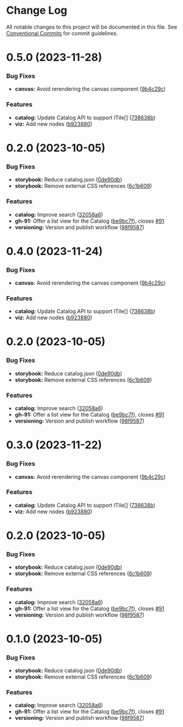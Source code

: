 # Change Log

All notable changes to this project will be documented in this file.
See [Conventional Commits](https://conventionalcommits.org) for commit guidelines.

# 0.5.0 (2023-11-28)

### Bug Fixes

* **canvas:** Avoid rerendering the canvas component ([9b4c29c](https://github.com/KaotoIO/kaoto-next/commit/9b4c29cca3458e492960184d6be8f67a30254108))

### Features

* **catalog:** Update Catalog API to support ITile[] ([738638b](https://github.com/KaotoIO/kaoto-next/commit/738638b5081e154c533b74888333e1b5ecd66792))
* **viz:** Add new nodes ([b923880](https://github.com/KaotoIO/kaoto-next/commit/b9238805c424a9ef96f607b14b244867da36ffb8))

# 0.2.0 (2023-10-05)

### Bug Fixes

* **storybook:** Reduce catalog.json ([0de90db](https://github.com/KaotoIO/kaoto-next/commit/0de90db4b6db0d2b5e006769e593a3696bca8bbb))
* **storybook:** Remove external CSS references ([6c1b609](https://github.com/KaotoIO/kaoto-next/commit/6c1b609e4cdd623b4da68bb1bb9f51fceaf54e8a))

### Features

* **catalog:** Improve search ([32058a6](https://github.com/KaotoIO/kaoto-next/commit/32058a63526b77588bc5e79b9bdd92e3dc38d061))
* **gh-91:** Offer a list view for the Catalog ([be9bc7f](https://github.com/KaotoIO/kaoto-next/commit/be9bc7f85f9fa143d394178636780ed45ddfb4a3)), closes [#91](https://github.com/KaotoIO/kaoto-next/issues/91)
* **versioning:** Version and publish workflow ([98f9587](https://github.com/KaotoIO/kaoto-next/commit/98f95879076cd066d1e0cb83d9556468c1277e7a))

# 0.4.0 (2023-11-24)

### Bug Fixes

* **canvas:** Avoid rerendering the canvas component ([9b4c29c](https://github.com/KaotoIO/kaoto-next/commit/9b4c29cca3458e492960184d6be8f67a30254108))

### Features

* **catalog:** Update Catalog API to support ITile[] ([738638b](https://github.com/KaotoIO/kaoto-next/commit/738638b5081e154c533b74888333e1b5ecd66792))
* **viz:** Add new nodes ([b923880](https://github.com/KaotoIO/kaoto-next/commit/b9238805c424a9ef96f607b14b244867da36ffb8))

# 0.2.0 (2023-10-05)

### Bug Fixes

* **storybook:** Reduce catalog.json ([0de90db](https://github.com/KaotoIO/kaoto-next/commit/0de90db4b6db0d2b5e006769e593a3696bca8bbb))
* **storybook:** Remove external CSS references ([6c1b609](https://github.com/KaotoIO/kaoto-next/commit/6c1b609e4cdd623b4da68bb1bb9f51fceaf54e8a))

### Features

* **catalog:** Improve search ([32058a6](https://github.com/KaotoIO/kaoto-next/commit/32058a63526b77588bc5e79b9bdd92e3dc38d061))
* **gh-91:** Offer a list view for the Catalog ([be9bc7f](https://github.com/KaotoIO/kaoto-next/commit/be9bc7f85f9fa143d394178636780ed45ddfb4a3)), closes [#91](https://github.com/KaotoIO/kaoto-next/issues/91)
* **versioning:** Version and publish workflow ([98f9587](https://github.com/KaotoIO/kaoto-next/commit/98f95879076cd066d1e0cb83d9556468c1277e7a))

# 0.3.0 (2023-11-22)

### Bug Fixes

* **canvas:** Avoid rerendering the canvas component ([9b4c29c](https://github.com/KaotoIO/kaoto-next/commit/9b4c29cca3458e492960184d6be8f67a30254108))

### Features

* **catalog:** Update Catalog API to support ITile[] ([738638b](https://github.com/KaotoIO/kaoto-next/commit/738638b5081e154c533b74888333e1b5ecd66792))
* **viz:** Add new nodes ([b923880](https://github.com/KaotoIO/kaoto-next/commit/b9238805c424a9ef96f607b14b244867da36ffb8))

# 0.2.0 (2023-10-05)

### Bug Fixes

* **storybook:** Reduce catalog.json ([0de90db](https://github.com/KaotoIO/kaoto-next/commit/0de90db4b6db0d2b5e006769e593a3696bca8bbb))
* **storybook:** Remove external CSS references ([6c1b609](https://github.com/KaotoIO/kaoto-next/commit/6c1b609e4cdd623b4da68bb1bb9f51fceaf54e8a))

### Features

* **catalog:** Improve search ([32058a6](https://github.com/KaotoIO/kaoto-next/commit/32058a63526b77588bc5e79b9bdd92e3dc38d061))
* **gh-91:** Offer a list view for the Catalog ([be9bc7f](https://github.com/KaotoIO/kaoto-next/commit/be9bc7f85f9fa143d394178636780ed45ddfb4a3)), closes [#91](https://github.com/KaotoIO/kaoto-next/issues/91)
* **versioning:** Version and publish workflow ([98f9587](https://github.com/KaotoIO/kaoto-next/commit/98f95879076cd066d1e0cb83d9556468c1277e7a))

# 0.1.0 (2023-10-05)

### Bug Fixes

* **storybook:** Reduce catalog.json ([0de90db](https://github.com/KaotoIO/kaoto-next/commit/0de90db4b6db0d2b5e006769e593a3696bca8bbb))
* **storybook:** Remove external CSS references ([6c1b609](https://github.com/KaotoIO/kaoto-next/commit/6c1b609e4cdd623b4da68bb1bb9f51fceaf54e8a))

### Features

* **catalog:** Improve search ([32058a6](https://github.com/KaotoIO/kaoto-next/commit/32058a63526b77588bc5e79b9bdd92e3dc38d061))
* **gh-91:** Offer a list view for the Catalog ([be9bc7f](https://github.com/KaotoIO/kaoto-next/commit/be9bc7f85f9fa143d394178636780ed45ddfb4a3)), closes [#91](https://github.com/KaotoIO/kaoto-next/issues/91)
* **versioning:** Version and publish workflow ([98f9587](https://github.com/KaotoIO/kaoto-next/commit/98f95879076cd066d1e0cb83d9556468c1277e7a))
